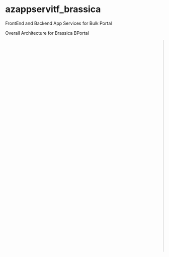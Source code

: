 # azappservitf_brassica
FrontEnd and Backend App Services for Bulk Portal














Overall Architecture for Brassica BPortal 

<marquee> <img width="3624" height="672" alt="BrassicaPay-Bbus Solution - MiddleWare" src="https://github.com/user-attachments/assets/2a93a694-1647-4c7c-9e6c-aaa4c19d94e3" /> </marquee>







